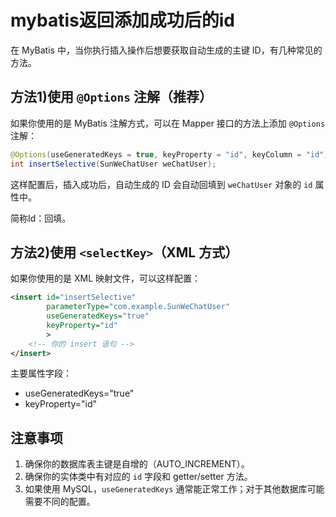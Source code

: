 # mybatis返回添加成功后的id

在 MyBatis 中，当你执行插入操作后想要获取自动生成的主键 ID，有几种常见的方法。

## 方法1)使用 `@Options` 注解（推荐）

如果你使用的是 MyBatis 注解方式，可以在 Mapper 接口的方法上添加 `@Options` 注解：

```java
@Options(useGeneratedKeys = true, keyProperty = "id", keyColumn = "id")
int insertSelective(SunWeChatUser weChatUser);
```

这样配置后，插入成功后，自动生成的 ID 会自动回填到 `weChatUser` 对象的 `id` 属性中。

简称Id：回填。

## 方法2)使用 `<selectKey>`（XML 方式）

如果你使用的是 XML 映射文件，可以这样配置：

```xml
<insert id="insertSelective" 
        parameterType="com.example.SunWeChatUser" 
        useGeneratedKeys="true" 
        keyProperty="id"
        >
    <!-- 你的 insert 语句 -->
</insert>
```

主要属性字段：

-  useGeneratedKeys="true" 
-  keyProperty="id"



## 注意事项

1. 确保你的数据库表主键是自增的（AUTO_INCREMENT）。
2. 确保你的实体类中有对应的 `id` 字段和 getter/setter 方法。
3. 如果使用 MySQL，`useGeneratedKeys` 通常能正常工作；对于其他数据库可能需要不同的配置。
